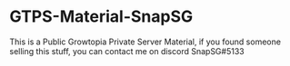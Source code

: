 # GTPS-Material-SnapSG
This is a Public Growtopia Private Server Material, if you found someone selling this stuff, you can contact me on discord SnapSG#5133
